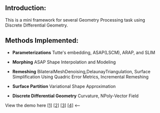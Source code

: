 ## Introduction:

This is a mini framework for several Geometry Processing task using Discrete Differential Geometry.

## Methods Implemented: 

- **Parameterizations**
Tutte's embedding, ASAP(LSCM), ARAP, and SLIM

- **Morphing**
ASAP Shape Interpolation and Modeling

- **Remeshing**
BilateralMeshDenoising,DelaunayTriangulation,
Surface Simplification Using Quadric Error Metrics, Incremental Remeshing 

- **Surface Partition**
Variational Shape Approximation

- **Discrete Differential Geometry**
Curvature, NPoly-Vector Field


View the demo here [[1]](https://www.bilibili.com/video/BV11Q4y1A7je) [[2]](https://www.bilibili.com/video/BV1E54y1D7Fh) [[3]](https://www.bilibili.com/video/BV1Vi4y147vC) [[4]](https://www.bilibili.com/video/BV1Vk4y1r7qZ) <--
